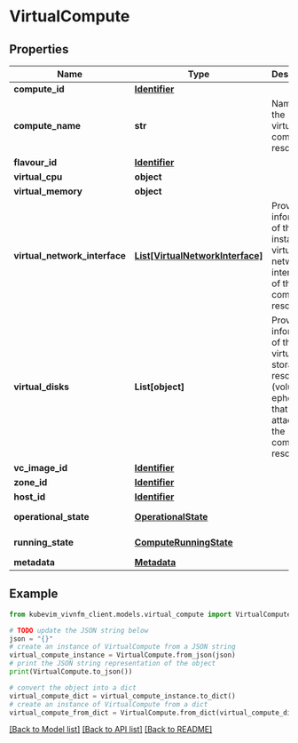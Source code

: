 # VirtualCompute


## Properties

Name | Type | Description | Notes
------------ | ------------- | ------------- | -------------
**compute_id** | [**Identifier**](Identifier.md) |  | 
**compute_name** | **str** | Name of the virtualised compute resource. | [optional] 
**flavour_id** | [**Identifier**](Identifier.md) |  | 
**virtual_cpu** | **object** |  | 
**virtual_memory** | **object** |  | 
**virtual_network_interface** | [**List[VirtualNetworkInterface]**](VirtualNetworkInterface.md) | Provides information of the instantiated virtual network interfaces of the compute resource. | 
**virtual_disks** | **List[object]** | Provides information of the virtualised storage resources (volumes, ephemeral) that are attached to the compute resource. | 
**vc_image_id** | [**Identifier**](Identifier.md) |  | [optional] 
**zone_id** | [**Identifier**](Identifier.md) |  | [optional] 
**host_id** | [**Identifier**](Identifier.md) |  | 
**operational_state** | [**OperationalState**](OperationalState.md) |  | [default to OperationalState.ENABLED]
**running_state** | [**ComputeRunningState**](ComputeRunningState.md) |  | [default to ComputeRunningState.STARTING]
**metadata** | [**Metadata**](Metadata.md) |  | [optional] 

## Example

```python
from kubevim_vivnfm_client.models.virtual_compute import VirtualCompute

# TODO update the JSON string below
json = "{}"
# create an instance of VirtualCompute from a JSON string
virtual_compute_instance = VirtualCompute.from_json(json)
# print the JSON string representation of the object
print(VirtualCompute.to_json())

# convert the object into a dict
virtual_compute_dict = virtual_compute_instance.to_dict()
# create an instance of VirtualCompute from a dict
virtual_compute_from_dict = VirtualCompute.from_dict(virtual_compute_dict)
```
[[Back to Model list]](../README.md#documentation-for-models) [[Back to API list]](../README.md#documentation-for-api-endpoints) [[Back to README]](../README.md)


